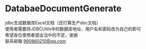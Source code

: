 # DatabaeDocumentGenerate
jdbc生成数据库Excel文档（还打算生产doc文档）  
使用者需要将JDBCUtils中的数据库地址、用户名和密码改为自己的即可  
希望各位使用者提出当中的不足，谢谢  
联系邮箱 990860210@qq.com

